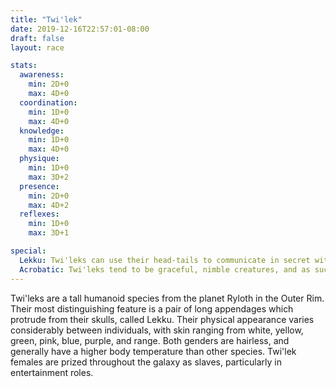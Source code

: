 ```yaml
---
title: "Twi'lek"
date: 2019-12-16T22:57:01-08:00
draft: false
layout: race

stats:
  awareness:
    min: 2D+0
    max: 4D+0
  coordination:
    min: 1D+0
    max: 4D+0
  knowledge:
    min: 1D+0
    max: 4D+0
  physique:
    min: 1D+0
    max: 3D+2
  presence:
    min: 2D+0
    max: 4D+2
  reflexes:
    min: 1D+0
    max: 3D+1

special:
  Lekku: Twi'leks can use their head-tails to communicate in secret with each other, using a form of sign language. All Twi'lek are fluent in this secret language, but other species are unable to achieve full fluency due to the subtle movements used.
  Acrobatic: Twi'leks tend to be graceful, nimble creatures, and as such they receive a 0D+2 bonus to Acrobatics if they have trained in that skill.
---
```


Twi'leks are a tall humanoid species from the planet Ryloth in the Outer Rim. Their most distinguishing feature is a pair of long appendages which protrude from their skulls, called Lekku. Their physical appearance varies considerably between individuals, with skin ranging from white, yellow, green, pink, blue, purple, and range. Both genders are hairless, and generally have a higher body temperature than other species. Twi'lek females are prized throughout the galaxy as slaves, particularly in entertainment roles. 